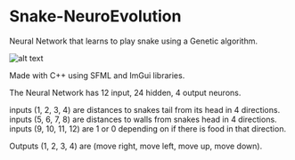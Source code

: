 # Snake-NeuroEvolution

Neural Network that learns to play snake using a Genetic algorithm.

![alt text](https://github.com/JaakkoKaikkonen/Snake-NeuroEvolution/blob/master/Snake.gif)

Made with C++ using SFML and ImGui libraries.

The Neural Network has 12 input, 24 hidden, 4 output neurons.

inputs (1, 2, 3, 4) are distances to snakes tail from its head in 4 directions.  
inputs (5, 6, 7, 8) are distances to walls from snakes head in 4 directions.  
inputs (9, 10, 11, 12) are 1 or 0 depending on if there is food in that direction.

Outputs (1, 2, 3, 4) are (move right, move left, move up, move down).
